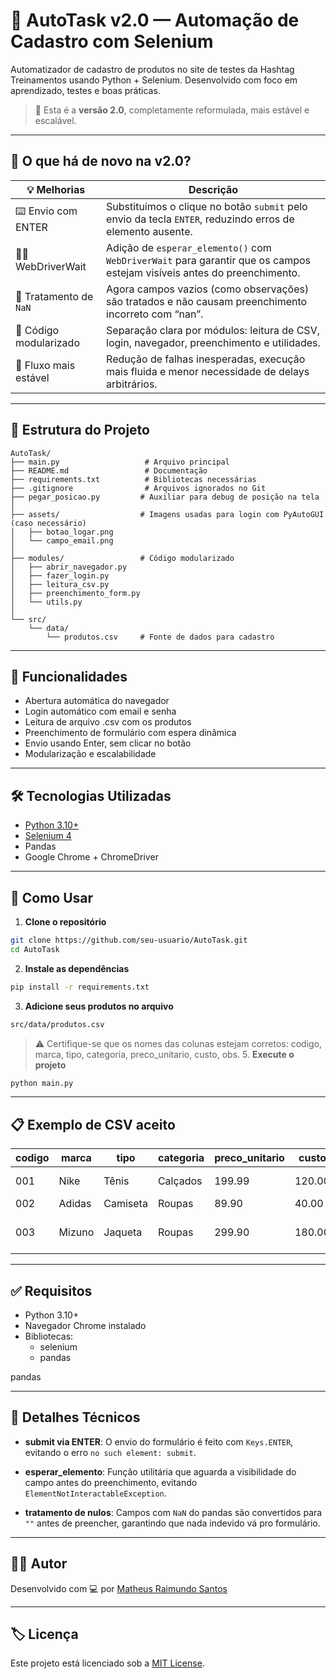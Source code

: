 # 🧠 AutoTask v2.0 — Automação de Cadastro com Selenium

Automatizador de cadastro de produtos no site de testes da Hashtag Treinamentos usando Python + Selenium.
Desenvolvido com foco em aprendizado, testes e boas práticas.

> 🔄 Esta é a **versão 2.0**, completamente reformulada, mais estável e escalável.

---

## 🚀 O que há de novo na v2.0?

| 💡 Melhorias           | Descrição                                                                                                               |
| ---------------------- | ----------------------------------------------------------------------------------------------------------------------- |
| ⌨️ Envio com ENTER     | Substituímos o clique no botão `submit` pelo envio da tecla `ENTER`, reduzindo erros de elemento ausente.               |
| 🕵️‍♂️ WebDriverWait       | Adição de `esperar_elemento()` com `WebDriverWait` para garantir que os campos estejam visíveis antes do preenchimento. |
| 🧼 Tratamento de `NaN` | Agora campos vazios (como observações) são tratados e não causam preenchimento incorreto com “nan”.                     |
| 🧪 Código modularizado | Separação clara por módulos: leitura de CSV, login, navegador, preenchimento e utilidades.                              |
| 🧯 Fluxo mais estável  | Redução de falhas inesperadas, execução mais fluida e menor necessidade de delays arbitrários.                          |

---

## 📁 Estrutura do Projeto

```
AutoTask/
├── main.py                   # Arquivo principal
├── README.md                 # Documentação
├── requirements.txt          # Bibliotecas necessárias
├── .gitignore                # Arquivos ignorados no Git
├── pegar_posicao.py         # Auxiliar para debug de posição na tela
│
├── assets/                  # Imagens usadas para login com PyAutoGUI (caso necessário)
│   ├── botao_logar.png
│   └── campo_email.png
│
├── modules/                 # Código modularizado
│   ├── abrir_navegador.py
│   ├── fazer_login.py
│   ├── leitura_csv.py
│   ├── preenchimento_form.py
│   └── utils.py
│
└── src/
    └── data/
        └── produtos.csv     # Fonte de dados para cadastro
```

---

## 🧠 Funcionalidades

- Abertura automática do navegador
- Login automático com email e senha
- Leitura de arquivo .csv com os produtos
- Preenchimento de formulário com espera dinâmica
- Envio usando Enter, sem clicar no botão
- Modularização e escalabilidade

---

## 🛠️ Tecnologias Utilizadas

- [Python 3.10+](https://www.python.org/)
- [Selenium 4](https://pypi.org/project/selenium/)
- Pandas
- Google Chrome + ChromeDriver

---

## 🧪 Como Usar

1. **Clone o repositório**

```bash
git clone https://github.com/seu-usuario/AutoTask.git
cd AutoTask
```

2. **Instale as dependências**

```bash
pip install -r requirements.txt
```

3. **Adicione seus produtos no arquivo**

```bash
src/data/produtos.csv
```

> ⚠️ Certifique-se que os nomes das colunas estejam corretos: codigo, marca, tipo, categoria, preco_unitario, custo, obs. 5. **Execute o projeto**

```bash
python main.py
```

---

## 📋 Exemplo de CSV aceito

| codigo | marca  | tipo     | categoria | preco_unitario | custo  | obs            |
| ------ | ------ | -------- | --------- | -------------- | ------ | -------------- |
| 001    | Nike   | Tênis    | Calçados  | 199.99         | 120.00 | Modelo novo    |
| 002    | Adidas | Camiseta | Roupas    | 89.90          | 40.00  |                |
| 003    | Mizuno | Jaqueta  | Roupas    | 299.90         | 180.00 | À prova d'água |

---

## ✅ Requisitos

- Python 3.10+
- Navegador Chrome instalado
- Bibliotecas:
  - selenium
  - pandas

pandas

---

## 📌 Detalhes Técnicos

- **submit via ENTER**:
  O envio do formulário é feito com `Keys.ENTER`, evitando o erro `no such element: submit`.

- **esperar_elemento**:
  Função utilitária que aguarda a visibilidade do campo antes do preenchimento, evitando `ElementNotInteractableException`.

- **tratamento de nulos**:
  Campos com `NaN` do pandas são convertidos para `""` antes de preencher, garantindo que nada indevido vá pro formulário.

---

## 🙋‍♂️ Autor

Desenvolvido com 💻 por [Matheus Raimundo Santos](https://www.linkedin.com/in/odevmath/)

---

## 🏷️ Licença

Este projeto está licenciado sob a [MIT License](LICENSE).
